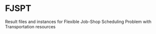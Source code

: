 # FJSPT
Result files and instances for Flexible Job-Shop Scheduling Problem with Transportation resources
